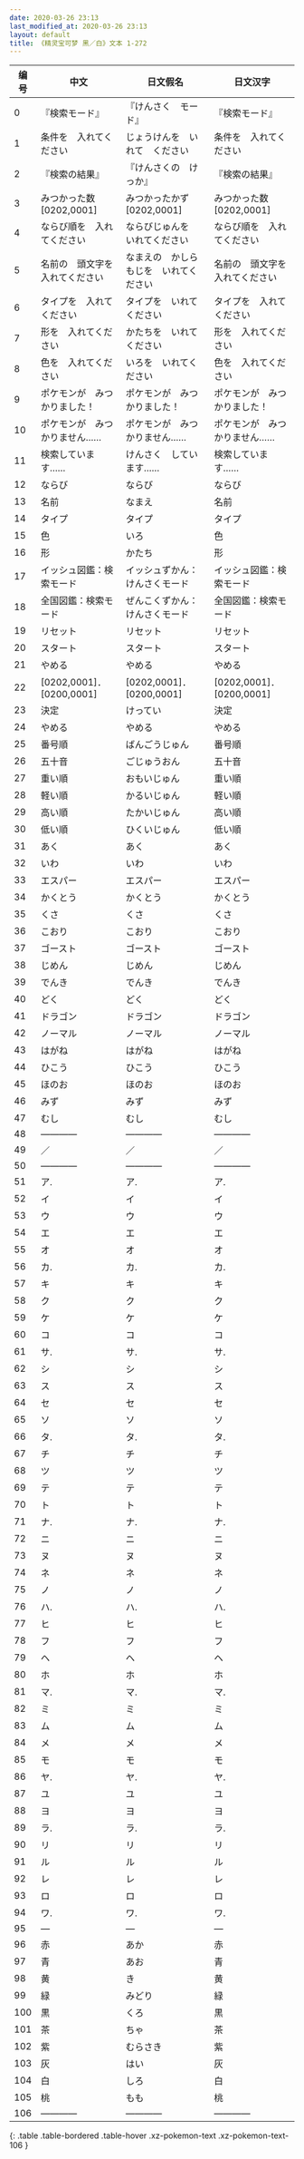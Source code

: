 ```yaml
---
date: 2020-03-26 23:13
last_modified_at: 2020-03-26 23:13
layout: default
title: 《精灵宝可梦 黑／白》文本 1-272
---
```

| 编号 | 中文 | 日文假名 | 日文汉字 |
| ---- | ---- | ---- | --- |
| 0 | 『検索モード』 | 『けんさく　モード』 | 『検索モード』 |
| 1 | 条件を　入れてください | じょうけんを　いれて　ください | 条件を　入れてください |
| 2 | 『検索の結果』 | 『けんさくの　けっか』 | 『検索の結果』 |
| 3 | みつかった数　[0202,0001] | みつかったかず　[0202,0001] | みつかった数　[0202,0001] |
| 4 | ならび順を　入れてください | ならびじゅんを　いれてください | ならび順を　入れてください |
| 5 | 名前の　頭文字を　入れてください | なまえの　かしらもじを　いれてください | 名前の　頭文字を　入れてください |
| 6 | タイプを　入れてください | タイプを　いれてください | タイプを　入れてください |
| 7 | 形を　入れてください | かたちを　いれてください | 形を　入れてください |
| 8 | 色を　入れてください | いろを　いれてください | 色を　入れてください |
| 9 | ポケモンが　みつかりました！ | ポケモンが　みつかりました！ | ポケモンが　みつかりました！ |
| 10 | ポケモンが　みつかりません…… | ポケモンが　みつかりません…… | ポケモンが　みつかりません…… |
| 11 | 検索しています…… | けんさく　しています…… | 検索しています…… |
| 12 | ならび | ならび | ならび |
| 13 | 名前 | なまえ | 名前 |
| 14 | タイプ | タイプ | タイプ |
| 15 | 色 | いろ | 色 |
| 16 | 形 | かたち | 形 |
| 17 | イッシュ図鑑：検索モード | イッシュずかん：けんさくモード | イッシュ図鑑：検索モード |
| 18 | 全国図鑑：検索モード | ぜんこくずかん：けんさくモード | 全国図鑑：検索モード |
| 19 | リセット | リセット | リセット |
| 20 | スタート | スタート | スタート |
| 21 | やめる | やめる | やめる |
| 22 | [0202,0001]．[0200,0001] | [0202,0001]．[0200,0001] | [0202,0001]．[0200,0001] |
| 23 | 決定 | けってい | 決定 |
| 24 | やめる | やめる | やめる |
| 25 | 番号順 | ばんごうじゅん | 番号順 |
| 26 | 五十音 | ごじゅうおん | 五十音 |
| 27 | 重い順 | おもいじゅん | 重い順 |
| 28 | 軽い順 | かるいじゅん | 軽い順 |
| 29 | 高い順 | たかいじゅん | 高い順 |
| 30 | 低い順 | ひくいじゅん | 低い順 |
| 31 | あく | あく | あく |
| 32 | いわ | いわ | いわ |
| 33 | エスパー | エスパー | エスパー |
| 34 | かくとう | かくとう | かくとう |
| 35 | くさ | くさ | くさ |
| 36 | こおり | こおり | こおり |
| 37 | ゴースト | ゴースト | ゴースト |
| 38 | じめん | じめん | じめん |
| 39 | でんき | でんき | でんき |
| 40 | どく | どく | どく |
| 41 | ドラゴン | ドラゴン | ドラゴン |
| 42 | ノーマル | ノーマル | ノーマル |
| 43 | はがね | はがね | はがね |
| 44 | ひこう | ひこう | ひこう |
| 45 | ほのお | ほのお | ほのお |
| 46 | みず | みず | みず |
| 47 | むし | むし | むし |
| 48 | ―――― | ―――― | ―――― |
| 49 | ／ | ／ | ／ |
| 50 | ―――― | ―――― | ―――― |
| 51 | ア. | ア. | ア. |
| 52 | イ | イ | イ |
| 53 | ウ | ウ | ウ |
| 54 | エ | エ | エ |
| 55 | オ | オ | オ |
| 56 | カ. | カ. | カ. |
| 57 | キ | キ | キ |
| 58 | ク | ク | ク |
| 59 | ケ | ケ | ケ |
| 60 | コ | コ | コ |
| 61 | サ. | サ. | サ. |
| 62 | シ | シ | シ |
| 63 | ス | ス | ス |
| 64 | セ | セ | セ |
| 65 | ソ | ソ | ソ |
| 66 | タ. | タ. | タ. |
| 67 | チ | チ | チ |
| 68 | ツ | ツ | ツ |
| 69 | テ | テ | テ |
| 70 | ト | ト | ト |
| 71 | ナ. | ナ. | ナ. |
| 72 | ニ | ニ | ニ |
| 73 | ヌ | ヌ | ヌ |
| 74 | ネ | ネ | ネ |
| 75 | ノ | ノ | ノ |
| 76 | ハ. | ハ. | ハ. |
| 77 | ヒ | ヒ | ヒ |
| 78 | フ | フ | フ |
| 79 | ヘ | ヘ | ヘ |
| 80 | ホ | ホ | ホ |
| 81 | マ. | マ. | マ. |
| 82 | ミ | ミ | ミ |
| 83 | ム | ム | ム |
| 84 | メ | メ | メ |
| 85 | モ | モ | モ |
| 86 | ヤ. | ヤ. | ヤ. |
| 87 | ユ | ユ | ユ |
| 88 | ヨ | ヨ | ヨ |
| 89 | ラ. | ラ. | ラ. |
| 90 | リ | リ | リ |
| 91 | ル | ル | ル |
| 92 | レ | レ | レ |
| 93 | ロ | ロ | ロ |
| 94 | ワ. | ワ. | ワ. |
| 95 | ― | ― | ― |
| 96 | 赤 | あか | 赤 |
| 97 | 青 | あお | 青 |
| 98 | 黄 | き | 黄 |
| 99 | 緑 | みどり | 緑 |
| 100 | 黒 | くろ | 黒 |
| 101 | 茶 | ちゃ | 茶 |
| 102 | 紫 | むらさき | 紫 |
| 103 | 灰 | はい | 灰 |
| 104 | 白 | しろ | 白 |
| 105 | 桃 | もも | 桃 |
| 106 | ―――― | ―――― | ―――― |
{: .table .table-bordered .table-hover .xz-pokemon-text .xz-pokemon-text-106 }
